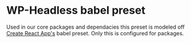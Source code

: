 
# WP-Headless babel preset

Used in our core packages and dependacies this preset is modeled off [Create React App's](https://github.com/facebook/create-react-app/tree/master/packages/babel-preset-react-app) babel preset. Only this is configured for packages.

